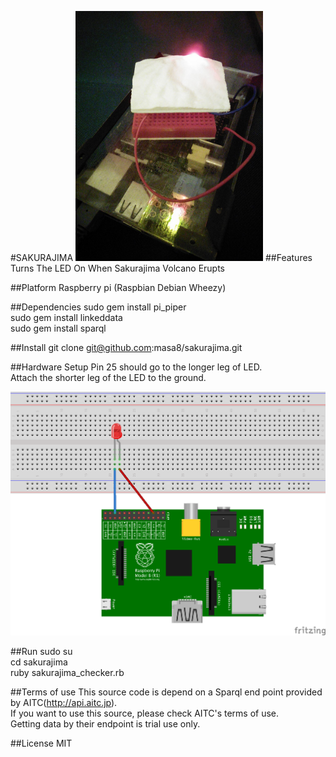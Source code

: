
#SAKURAJIMA
<img src="image.jpg" alt="sakurajima" width="300" />
##Features
 Turns The LED On When Sakurajima Volcano Erupts

##Platform
 Raspberry pi (Raspbian Debian Wheezy)

##Dependencies
 sudo gem install pi_piper  
 sudo gem install linkeddata  
 sudo gem install sparql  

##Install 
 git clone git@github.com:masa8/sakurajima.git

##Hardware Setup
 Pin 25 should go to the longer leg of LED.  
 Attach the shorter leg of the LED to the ground.  

<img src="sakurajima_hard.png" alt="hard" width="600" />

##Run
 sudo su  
 cd sakurajima  
 ruby sakurajima_checker.rb  

##Terms of use
 This source code is depend on a Sparql end point provided by AITC(http://api.aitc.jp).    
 If you want to use this source, please check AITC's terms of use.  
 Getting data by  their endpoint is trial use only.  

##License
 MIT

  


